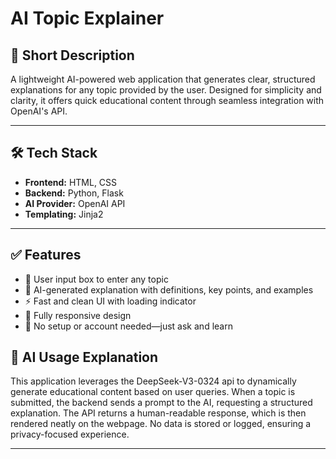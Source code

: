 # AI Topic Explainer

## 📄 Short Description  
A lightweight AI-powered web application that generates clear, structured explanations for any topic provided by the user. Designed for simplicity and clarity, it offers quick educational content through seamless integration with OpenAI's API.

---

## 🛠 Tech Stack  
- **Frontend:** HTML, CSS  
- **Backend:** Python, Flask  
- **AI Provider:** OpenAI API  
- **Templating:** Jinja2  

---

## ✅ Features  
- 📌 User input box to enter any topic  
- 🤖 AI-generated explanation with definitions, key points, and examples  
- ⚡ Fast and clean UI with loading indicator  
- 📱 Fully responsive design  
- 🧠 No setup or account needed—just ask and learn  



## 🧠 AI Usage Explanation  
This application leverages the DeepSeek-V3-0324 api to dynamically generate educational content based on user queries. When a topic is submitted, the backend sends a prompt to the AI, requesting a structured explanation. The API returns a human-readable response, which is then rendered neatly on the webpage. No data is stored or logged, ensuring a privacy-focused experience.

---
